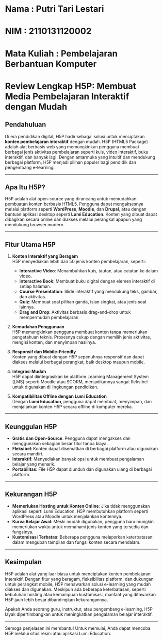 # Nama : Putri Tari Lestari
# NIM : 2110131120002
# Mata Kuliah : Pembelajaran Berbantuan Komputer

# Review Lengkap H5P: Membuat Media Pembelajaran Interaktif dengan Mudah

## Pendahuluan
Di era pendidikan digital, H5P hadir sebagai solusi untuk menciptakan **konten pembelajaran interaktif** dengan mudah. H5P (HTML5 Package) adalah alat berbasis web yang memungkinkan pengguna membuat berbagai jenis aktivitas pembelajaran seperti kuis, video interaktif, buku interaktif, dan banyak lagi. Dengan antarmuka yang intuitif dan mendukung berbagai platform, H5P menjadi pilihan populer bagi pendidik dan pengembang e-learning.

---

## Apa Itu H5P?
H5P adalah alat open-source yang dirancang untuk memudahkan pembuatan konten berbasis HTML5. Pengguna dapat mengaksesnya melalui platform seperti **WordPress**, **Moodle**, dan **Drupal**, atau dengan bantuan aplikasi desktop seperti **Lumi Education**. Konten yang dibuat dapat dibagikan secara online dan diakses melalui perangkat apapun yang mendukung browser modern.

---

## Fitur Utama H5P
1. **Konten Interaktif yang Beragam**  
   H5P menyediakan lebih dari 50 jenis konten pembelajaran, seperti:  
   - **Interactive Video**: Menambahkan kuis, tautan, atau catatan ke dalam video.  
   - **Interactive Book**: Membuat buku digital dengan elemen interaktif di setiap halaman.  
   - **Course Presentation**: Slide interaktif yang mendukung teks, gambar, dan aktivitas.  
   - **Quiz**: Membuat soal pilihan ganda, isian singkat, atau jenis soal lainnya.  
   - **Drag and Drop**: Aktivitas berbasis drag-and-drop untuk mempermudah pembelajaran.

2. **Kemudahan Penggunaan**  
   H5P memungkinkan pengguna membuat konten tanpa memerlukan pengetahuan teknis. Prosesnya cukup dengan memilih jenis aktivitas, mengisi konten, dan menyimpan hasilnya.

3. **Responsif dan Mobile-Friendly**  
   Konten yang dibuat dengan H5P sepenuhnya responsif dan dapat diakses melalui berbagai perangkat, baik desktop maupun mobile.

4. **Integrasi Mudah**  
   H5P dapat diintegrasikan ke platform Learning Management System (LMS) seperti Moodle atau SCORM, menjadikannya sangat fleksibel untuk digunakan di lingkungan pendidikan.

5. **Kompatibilitas Offline dengan Lumi Education**  
   Dengan **Lumi Education**, pengguna dapat membuat, menyimpan, dan menjalankan konten H5P secara offline di komputer mereka.

---

## Keunggulan H5P
- **Gratis dan Open-Source**: Pengguna dapat mengakses dan menggunakan sebagian besar fitur tanpa biaya.  
- **Fleksibel**: Konten dapat disematkan di berbagai platform atau digunakan secara mandiri.  
- **Interaktif**: Menyediakan banyak opsi untuk membuat pengalaman belajar yang menarik.  
- **Portabilitas**: File H5P dapat diunduh dan digunakan ulang di berbagai platform.

---

## Kekurangan H5P
- **Memerlukan Hosting untuk Konten Online**: Jika tidak menggunakan aplikasi seperti Lumi Education, H5P membutuhkan platform seperti WordPress atau Moodle untuk menjalankan kontennya.  
- **Kurva Belajar Awal**: Meski mudah digunakan, pengguna baru mungkin memerlukan waktu untuk memahami jenis konten yang tersedia dan fungsinya.  
- **Kustomisasi Terbatas**: Beberapa pengguna melaporkan keterbatasan dalam mengubah tampilan dan fungsi konten secara mendalam.

---

## Kesimpulan
H5P adalah alat yang luar biasa untuk menciptakan konten pembelajaran interaktif. Dengan fitur yang beragam, fleksibilitas platform, dan dukungan untuk perangkat mobile, H5P menawarkan solusi e-learning yang mudah diakses dan digunakan. Meskipun ada beberapa keterbatasan, seperti kebutuhan hosting atau kemampuan kustomisasi, manfaat yang ditawarkan H5P jauh lebih besar dibandingkan kekurangannya.

Apakah Anda seorang guru, instruktur, atau pengembang e-learning, H5P layak dipertimbangkan untuk meningkatkan pengalaman belajar interaktif.

---

Semoga penjelasan ini membantu! Untuk memulai, Anda dapat mencoba H5P melalui situs resmi atau aplikasi Lumi Education.
